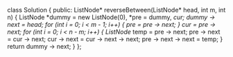 class Solution {
public:
ListNode* reverseBetween(ListNode* head, int m, int n) {
ListNode *dummy = new ListNode(0), *pre = dummy, *cur;
dummy -> next = head;
for (int i = 0; i < m - 1; i++) {
pre = pre -> next;
}
cur = pre -> next;
for (int i = 0; i < n - m; i++) {
ListNode* temp = pre -> next;
pre -> next = cur -> next;
cur -> next = cur -> next -> next;
pre -> next -> next = temp;
}
return dummy -> next;
}
};
